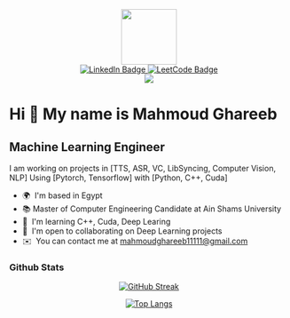 
<div id="header" align="center">
  <img src="https://i.giphy.com/media/v1.Y2lkPTc5MGI3NjExMjJ6ZDRiMmUzZHR2dndwbjN0NXJqMWxmdTZjYWtoZjY0eXFodHE0ciZlcD12MV9pbnRlcm5hbF9naWZfYnlfaWQmY3Q9cw/lP8xu5t2DLGG045H8F/giphy.gif" width="100"/>
  <div id="badges">
    <a href="https://www.linkedin.com/in/mahmoudghareeb1/">
      <img src="https://img.shields.io/badge/LinkedIn-blue?style=for-the-badge&logo=linkedin&logoColor=white" alt="LinkedIn Badge"/>
    </a>
    <a href="https://leetcode.com/u/mahmoudghareeb11111/">
      <img src="https://img.shields.io/badge/LeetCode-black?style=for-the-badge&logo=leetcode" alt="LeetCode Badge"/>
    </a>
  </div>
  <img src="https://komarev.com/ghpvc/?username=Mahmoud-ghareeb&color=green" />
</div>

Hi 👋 My name is Mahmoud Ghareeb
================================

Machine Learning Engineer
-------------------------

I am working on projects in \[TTS, ASR, VC, LibSyncing, Computer Vision, NLP\] Using \[Pytorch, Tensorflow\] with \[Python, C++, Cuda\]

* 🌍  I'm based in Egypt
* 📚  Master of Computer Engineering Candidate at Ain Shams University
* 🧠  I'm learning C++, Cuda, Deep Learing
* 🤝  I'm open to collaborating on Deep Learning projects
* ✉️  You can contact me at [mahmoudghareeb11111@gmail.com](mailto:mahmoudghareeb11111@gmail.com)
  
### Github Stats

<div align="center">

  [![GitHub Streak](https://github-readme-streak-stats.herokuapp.com?user=Mahmoud-ghareeb&theme=dark)](https://git.io/streak-stats)

  [![Top Langs](https://github-readme-stats.vercel.app/api/top-langs/?username=Mahmoud-ghareeb&layout=compact&theme=vision-friendly-dark)](https://github.com/Mahmoud-ghareeb/github-readme-stats)

</div>
